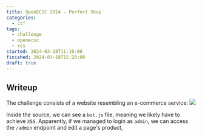 ```yaml
---
title: OpenECSC 2024 - Perfect Shop
categories:
  - ctf
tags:
  - challenge
  - openecsc
  - xss
started: 2024-03-18T11:10:00
finished: 2024-03-18T15:20:00
draft: true
---
```

## Writeup
The challenge consists of a website resembling an e-commerce service:
![](https://i.imgur.com/UCmIOXx.png)

Inside the source, we can see a `bot.js` file, meaning we likely have to achieve `XSS`. Apparently, if we managed to login as `admin`, we can access the `/admin` endpoint and edit a page's product,
